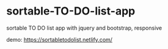 # sortable-TO-DO-list-app
sortable TO DO list app with jquery and bootstrap, responsive


demo: https://sortabletodolist.netlify.com/
